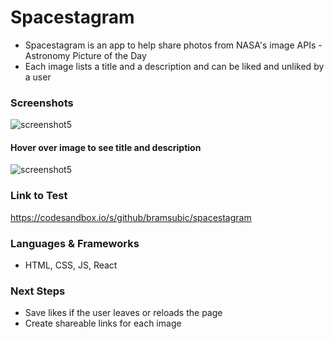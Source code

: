 # Spacestagram
- Spacestagram is an app to help share photos from NASA's image APIs - Astronomy Picture of the Day
- Each image lists a title and a description and can be liked and unliked by a user

### Screenshots
![screenshot5](https://i.imgur.com/8lyrVf3.png)

#### Hover over image to see title and description
![screenshot5](https://i.imgur.com/jUYJhp6.png) 

### Link to Test
https://codesandbox.io/s/github/bramsubic/spacestagram

### Languages & Frameworks
- HTML, CSS, JS, React

### Next Steps

- Save likes if the user leaves or reloads the page
- Create shareable links for each image






